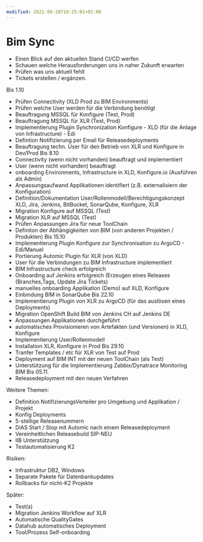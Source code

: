 ```yaml
---
modified: 2021-09-28T10:25:01+02:00
---
```


# Bim Sync

- Einen Blick auf den aktuellen Stand CI/CD werfen
- Schauen welche Herausforderungen uns in naher Zukunft erwarten
- Prüfen was uns aktuell fehlt
- Tickets erstellen / ergänzen.


Bis 1.10 
- Prüfen Connectivity (XLD Prod zu BIM Environments)
- Prüfen welche User werden für die Verbindung benötigt
- Beauftragung MSSQL für Konfigure (Test, Prod)
- Beauftragung MSSQL für XLR (Test, Prod)
- Implementierung Plugin Synchronization Konfigure - XLD (für die Anlage von Infrastructure) - Edi
- Defintion Notifizierung per Email für Releasedeployments
- Beauftragung techn. User für den Betrieb von XLR und Konfigure in Dev/Prod
Bis 8.10
- Connectivity (wenn nicht vorhanden) beauftragt und implementiert
- User (wenn nicht vorhanden) beauftragt
- onboarding Environments, Infrastructure in XLD, Konfigure.io (Ausführen als Admin)
- Anpassungsaufwand Applikationen identifiert (z.B. externalisiern der Konfiguration)
- Definition/Dokumentation User/Rollenmodell/Berechtigungskonzept XLD, Jira, Jenkins, BitBucket, SonarQube, Konfigure, XLR
- Migration Konfigure auf MSSQL (Test)
- Migration XLR auf MSSQL (Test)
- Prüfen Anpassungen Jira für neue ToolChain
- Definiton der Abhängigkeiten von BIM (von anderen Projekten / Produkten)
Bis 15.10
- Implementierung Plugin Konfigure zur Synchronisation zu ArgoCD - Edi/Manuel
- Portierung Automic Plugin für XLR (von XLD)
- User für die Verbindungen zu BIM Infrastructure implementiert
- BIM Infrastructure check erfolgreich
- Onboarding auf Jenkins erfolgreich (Erzeugen eines Releases (Branches,Tags, Update Jira Tickets)
- manuelles onboarding Applikation (Demo) auf XLD, Konfigure
- Einbindung BIM in SonarQube
Bis 22.10
- Implementierung Plugin von XLR zu ArgoCD (für das auslösen eines Deployments)
- Migration OpenShift Build BIM von Jenkins CH auf Jenkins DE
- Anpassungen Applikationen durchgeführt
- automatisches Provisionieren von Artefakten (und Versionen) in XLD, Konfigure
- Implementierung User/Rollenmodell
- Installation XLR, Konfigure in Prod
Bis 29.10
- Tranfer Templates / etc für XLR von Test auf Prod
- Deployment auf BIM INT mit der neuen ToolChain (als Test)
- Unterstützung für die Implementierung Zabbix/Dynatrace Monitoring BIM 
Bis 05.11.
- Releasedeployment mit den neuen Verfahren


Weitere Themen:
- Definition NotifizierungsVerteiler pro Umgebung und Applikation / Projekt
- Konfig Deployments
- 5-stellige Releasenummern
- DiAS Start / Stop mit Automic nach einem Releasedeployment
- Vereinheitlichen Releasebuild SIP-NEU
- IIB Unterstützung
- Testautomatisierung K2

Risiken:
- Infrastruktur DB2, Windows
- Separate Pakete für Datenbankupdates
- Rollbacks für nicht-K2 Projekte

Später:
- Test(s)
- Migration Jenkins Workflow auf XLR
- Automatische QualityGates
- Datahub automatisches Deployment
- Tool/Prozess Self-onboarding

